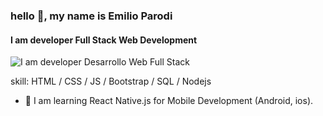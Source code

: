 ### hello 👋, my name is Emilio Parodi
#### I am developer Full Stack Web Development
![I am developer Desarrollo Web Full Stack](https://www.pramukhdigital.com/wp-content/uploads/2018/07/New-PNC-Animated-Banners.gif)



skill: HTML / CSS / JS / Bootstrap / SQL / Nodejs

- 🌱 I am learning React Native.js for Mobile Development (Android, ios). 










